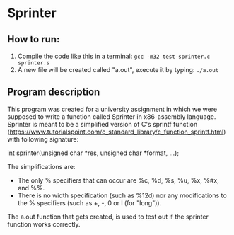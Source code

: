 # Sprinter

## How to run:
1. Compile the code like this in a terminal: `gcc -m32 test-sprinter.c sprinter.s`
2. A new file will be created called "a.out", execute it by typing: `./a.out`

## Program description
This program was created for a university assignment in which we were supposed to write a function called
Sprinter in x86-assembly language. Sprinter is meant to be a simplified version of C's sprintf function (https://www.tutorialspoint.com/c_standard_library/c_function_sprintf.html) with following signature: 

int sprinter(unsigned char *res, unsigned char *format, ...);

The simplifications are: 
- The only % specifiers that can occur are %c, %d, %s, %u, %x, %#x, and %%.
- There is no width specification (such as %12d) nor any modifications to the % specifiers (such as +, -, 0 or l (for "long")).

The a.out function that gets created, is used to test out if the sprinter function works correctly.
